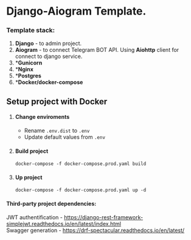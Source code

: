 # Django-Aiogram Template.

### Template stack:

1) **Django** - to admin project.
2) **Aiogram** - to connect Telegram BOT API. Using **Aiohttp** client for connect to django service.
3) ***Gunicorn**
4) ***Nginx**
5) ***Postgres**
6) ***Docker/docker-compose**

## Setup project with Docker

1) #### Change enviroments

   - Rename `.env.dist` to `.env`
   - Update default values from `.env`

2) #### Build project

   ```shell
   docker-compose -f docker-compose.prod.yaml build
   ```

3) #### Up project

   ```shell
   docker-compose -f docker-compose.prod.yaml up -d
   ```

#### Third-party project dependencies:

JWT authentification - https://django-rest-framework-simplejwt.readthedocs.io/en/latest/index.html  
Swagger generation - https://drf-spectacular.readthedocs.io/en/latest/

